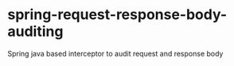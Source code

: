 # spring-request-response-body-auditing
Spring java based interceptor to audit request and response body
